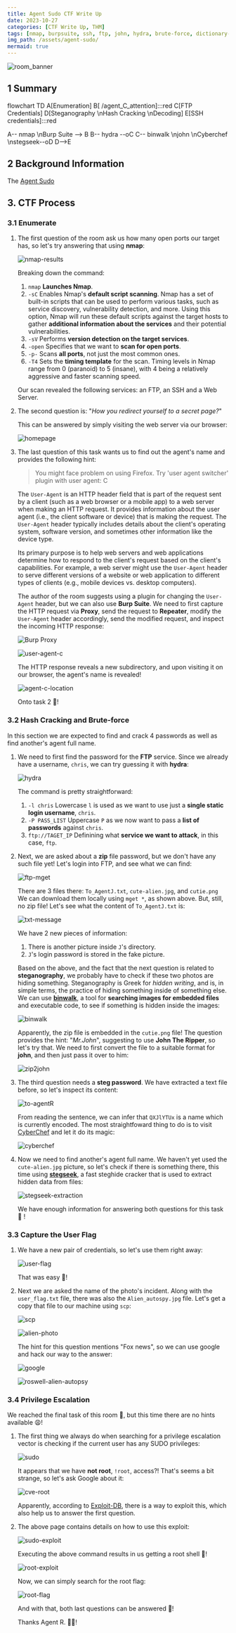 ```yaml
---
title: Agent Sudo CTF Write Up
date: 2023-10-27
categories: [CTF Write Up, THM]
tags: [nmap, burpsuite, ssh, ftp, john, hydra, brute-force, dictionary-attack, steganography, binwalk, stegseek, john, encoding, base64, exploit-db, gtfobins, sudo, zip, compression]
img_path: /assets/agent-sudo/
mermaid: true
---
```


![room_banner](agent-sudo-banner.png)

## 1 Summary

flowchart TD
    A[Enumeration]
    B[ /agent_C_attention]:::red
    C[FTP Credentials]
    D[Steganography \nHash Cracking \nDecoding]
    E[SSH credentials]:::red

  A-- nmap \nBurp Suite --> B
  B-- hydra --oC
  C-- binwalk \njohn \nCyberchef \nstegseek--oD
  D-->E

## 2 Background Information

The [Agent Sudo](https://tryhackme.com/room/agentsudoctf) 

## 3. CTF Process

### 3.1 Enumerate

1. The first question of the room ask us how many open ports our target has, so let's try answering that using **nmap**:

    ![nmap-results](nmap-results.png)

    Breaking down the command:
    1. `nmap` **Launches Nmap**.
    2. `-sC` Enables Nmap's **default script scanning**. Nmap has a set of built-in scripts that can be used to perform various tasks, such as service discovery, vulnerability detection, and more. Using this option, Nmap will run these default scripts against the target hosts to gather **additional information about the services** and their potential vulnerabilities.
    3. `-sV` Performs **version detection on the target services**.
    4. `-open` Specifies that we want to **scan for open ports**.
    5. `-p-` Scans **all ports**, not just the most common ones.
    5. `-T4` Sets the **timing template** for the scan. Timing levels in Nmap range from 0 (paranoid) to 5 (insane), with 4 being a relatively aggressive and faster scanning speed.

    Our scan revealed the following services: an FTP, an SSH and a Web Server.

2. The second question is: "*How you redirect yourself to a secret page?*"

    This can be answered by simply visiting the web server via our browser:

    ![homepage](homepage.png)

3. The last question of this task wants us to find out the agent's name and provides the following hint:

    >You might face problem on using Firefox. Try 'user agent switcher' plugin with user agent: C

    The `User-Agent` is an HTTP header field that is part of the request sent by a client (such as a web browser or a mobile app) to a web server when making an HTTP request. It provides information about the user agent (i.e., the client software or device) that is making the request. The `User-Agent` header typically includes details about the client's operating system, software version, and sometimes other information like the device type.

    Its primary purpose is to help web servers and web applications determine how to respond to the client's request based on the client's capabilities. For example, a web server might use the `User-Agent` header to serve different versions of a website or web application to different types of clients (e.g., mobile devices vs. desktop computers).
    
    The author of the room suggests using a plugin for changing the `User-Agent` header, but we can also use **Burp Suite**. We need to first capture the HTTP request via **Proxy**, send the request to **Repeater**, modify the `User-Agent` header accordingly, send the modified request, and inspect the incoming HTTP response:

    ![Burp Proxy](http-request-proxy.jpg)

    ![user-agent-c](user-agent-c.jpg)

    The HTTP response reveals a new subdirectory, and upon visiting it on our browser, the agent's name is revealed!

    ![agent-c-location](agent-c-location.png)

    Onto task 2 🏃!

### 3.2 Hash Cracking and Brute-force

In this section we are expected to find and crack 4 passwords as well as find another's agent full name.

1. We need to first find the password for the **FTP** service. Since we already have a username, `chris`, we can try guessing it with **hydra**:

    ![hydra](hydra-ftp-password.jpg)

    The command is pretty straightforward:
    1. `-l chris` Lowercase `l` is used as we want to use just a **single static login username**, `chris`.
    2. `-P PASS_LIST` Uppercase `P` as we now want to pass a **list of passwords** against `chris`.
    3. `ftp://TAGET_IP` Definining what **service we want to attack**, in this case, `ftp`.

2. Next, we are asked about a **zip** file password, but we don't have any such file yet! Let's login into FTP, and see what we can find:

    ![ftp-mget](ftp-mget.png)

    There are 3 files there: `To_AgentJ.txt`, `cute-alien.jpg`, and `cutie.png` We can download them locally using `mget *`, as shown above. But, still, no zip file! Let's see what the content of `To_AgentJ.txt` is:

    ![txt-message](txt-message.png)

    We have 2 new pieces of information:
    1. There is another picture inside `J`'s directory.
    2. `J`'s login password is stored in the fake picture.

    Based on the above, and the fact that the next question is related to **steganography**, we probably have to check if these two photos are hiding something. Steganography is Greek for *hidden writing*, and is, in simple terms, the practice of hiding something inside of something else. We can use [**binwalk**](https://www.kali.org/tools/binwalk/), a tool for **searching images for embedded files** and executable code, to see if something is hidden inside the images:

    ![binwalk](binwalk.png)

    Apparently, the zip file is embedded in the `cutie.png` file! The question provides the hint: "*Mr.John*", suggesting to use **John The Ripper**, so let's try that. We need to first convert the file to a suitable format for **john**, and then just pass it over to him:

    ![zip2john](zip2john.jpg) 

3. The third question needs a **steg password**. We have extracted a text file before, so let's inspect its content:

    ![to-agentR](to-agentR-txt.png)

    From reading the sentence, we can infer that `QXJlYTUx` is a name which is currently encoded. The most straightfoward thing to do is to visit [CyberChef](https://gchq.github.io/CyberChef/) and let it do its magic:

    ![cyberchef](cyberchef.jpg)

4. Now we need to find another's agent full name. We haven't yet used the `cute-alien.jpg` picture, so let's check if there is something there, this time using [**stegseek**](https://github.com/RickdeJager/stegseek), a fast steghide cracker that is used to extract hidden data from files:

    ![stegseek-extraction](stegseek-extraction.jpg)

    We have enough information for answering both questions for this task 🍻 ! 

### 3.3 Capture the User Flag

1. We have a new pair of credentials, so let's use them right away:

    ![user-flag](user-flag.jpg)

    That was easy 🚩!

2. Next we are asked the name of the photo's incident. Along with the `user_flag.txt` file, there was also the `Alien_autospy.jpg` file. Let's get a copy that file to our machine using `scp`:

    ![scp](scp.png)

    ![alien-photo](alien-photo.png)

    The hint for this question mentions "Fox news", so we can use google and hack our way to the answer:

    ![google](google-incident-fox.png)

    ![roswell-alien-autopsy](roswell-alien-autopsy-fox.png)

### 3.4 Privilege Escalation

We reached the final task of this room 🎉, but this time there are no hints available 😩!

1. The first thing we always do when searching for a privilege escalation vector is checking if the current user has any SUDO privileges:

    ![sudo](sudo-l.png)

    It appears that we have **not root**, `!root`, access?! That's seems a bit strange, so let's ask Google about it:

    ![cve-root](cve-root.png)

    Apparently, according to [Exploit-DB](https://www.exploit-db.com/exploits/47502), there is a way to exploit this, which also help us to answer the first question. 

2. The above page contains details on how to use this exploit:

    ![sudo-exploit](sudo-exploit.png)

    Executing the above command results in us getting a root shell 🍾!

    ![root-exploit](root-exploit.png)

    Now, we can simply search for the root flag:

    ![root-flag](root-flag.jpg)

    And with that, both last questions can be answered 🚩! 
    
    Thanks Agent R. 🕵️‍♂️!